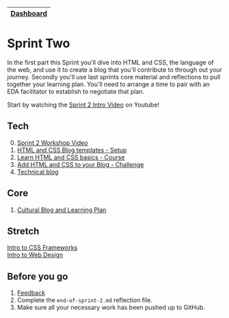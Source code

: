 [Dashboard](/README.md)|
---|

# Sprint Two

In the first part this Sprint you'll dive into HTML and CSS, the language of the web, and use it to create a blog that you'll contribute to through out your journey. Secondly you'll use last sprints core material and reflections to pull together your learning plan. You'll need to arrange a time to pair with an EDA facilitator to establish to negotiate that plan.

Start by watching the [Sprint 2 Intro Video](https://www.youtube.com/watch?v=G6j-ngnQe7M) on Youtube!

## Tech

0. [Sprint 2 Workshop Video](https://www.youtube.com/watch?v=oVqaL5O4Y4c) 
1. [HTML and CSS Blog templates - Setup](t1-html-css-blog-template-setup.md)  
2. [Learn HTML and CSS basics - Course](t2-html-and-css-basics.md)       
3. [Add HTML and CSS to your Blog - Challenge](t3-add-html-css-to-blog-challenge.md)   
4. [Technical blog](t4-sprint2-technical-blog.md)  



## Core 
1. [Cultural Blog and Learning Plan](c1-cultural-blog-and-learning-plan.md)    
  
## Stretch
[Intro to CSS Frameworks](stretch-intro-to-css-frameworks.md)\
[Intro to Web Design](stretch-html-css-design.md) 

## Before you go 
1. [Feedback](/resources/feedback.md)  
2. Complete the `end-of-sprint-2.md` reflection file.
3. Make sure all your necessary work has been pushed up to GitHub.

